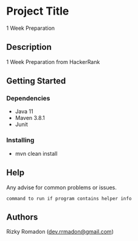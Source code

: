 # Project Title

1 Week Preparation

## Description

1 Week Preparation from HackerRank

## Getting Started

### Dependencies

* Java 11
* Maven 3.8.1
* Junit

### Installing

* mvn clean install

## Help

Any advise for common problems or issues.
```
command to run if program contains helper info
```

## Authors

Rizky Romadon (dev.rrmadon@gmail.com)
